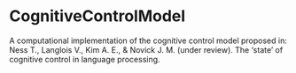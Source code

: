 # CognitiveControlModel
A computational implementation of the cognitive control model proposed in: Ness T., Langlois V., Kim A. E., &amp; Novick J. M. (under review). The ‘state’ of cognitive control in language processing.
